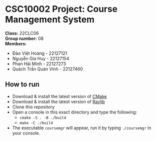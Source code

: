 # **CSC10002 Project: Course Management System**

**Class:** 22CLC06  
**Group number:** 08  
**Members:**
* Đào Việt Hoàng - 22127121
* Nguyễn Gia Huy - 22127154
* Phan Hải Minh - 22127273
* Quách Trần Quán Vinh - 22127460

## **How to run**

* Download & install the latest version of [CMake](https://cmake.org/download/)
* Download & install the latest version of [Raylib](https://github.com/raysan5/raylib#build-and-installation)
* Clone this repository
* Open a console in this exact directory and type the following:
    * `cmake -S . -B ./build`
    * `make -C ./build`
* The executable `coursemgr` will appear, run it by typing `./coursemgr` in your console.